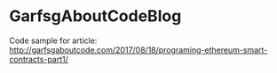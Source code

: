 # GarfsgAboutCodeBlog
Code sample for article: http://garfsgaboutcode.com/2017/08/18/programing-ethereum-smart-contracts-part1/
